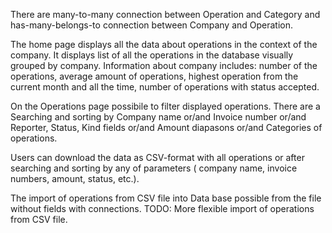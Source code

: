 
There are many-to-many connection between Operation and Category and has-many-belongs-to connection between Company and Operation.

The home page displays all the data about operations in the context of the company. 
        It displays list of all the operations in the database visually grouped by company.
        Information about company includes: number of the operations, average amount of operations, highest operation from the current month and all the time, number of operations with status accepted.

On the Operations page possibile to filter displayed operations. There are a Searching and sorting by Company name or/and Invoice number or/and Reporter, Status, Kind fields or/and Amount diapasons or/and Categories of operations.

Users can download the data as CSV-format with all operations or after searching and sorting by any of parameters ( company name, invoice numbers, amount, status, etc.).

The import of operations from CSV file into Data base possible from the file without fields with connections.
TODO: More flexible import of operations from CSV file.